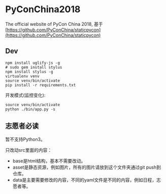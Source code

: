 # PyConChina2018
The official website of PyCon China 2018, 基于 [https://github.com/PyConChina/staticpycon](https://github.com/PyConChina/staticpycon)

## Dev

```
npm install uglify-js -g
# sudo gem install stylus
npm install stylus -g
virtualenv venv
source venv/bin/activate
pip install -r requirements.txt
```

开发模式(监控变化):

```
source venv/bin/activate
python ./bin/app.py -s
```

## 志愿者必读

暂不支持Python3。

只改动src里面的内容：

- base是html结构，基本不需要改动。
- asset是静态资源，例如图片，所有的图片请放到这个文件夹通过git push到仓库。
- data是主要需要修改的内容，不同的yaml文件是不同的内容，例如日程，志愿者等。